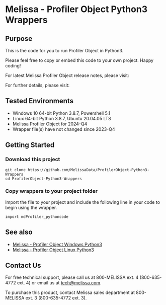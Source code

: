 # Melissa - Profiler Object Python3 Wrappers

## Purpose

This is the code for you to run Profiler Object in Python3.
    
Please feel free to copy or embed this code to your own project. Happy coding!

For latest Melissa Profiler Object release notes, please visit: 

For further details, please visit: 

## Tested Environments

- Windows 10 64-bit Python 3.8.7, Powershell 5.1
- Linux 64-bit Python 3.8.7, Ubuntu 20.04.05 LTS
- Melissa Profiler Object for 2024-Q4
- Wrapper file(s) have not changed since 2023-Q4

## Getting Started

### Download this project
```
git clone https://github.com/MelissaData/ProfilerObject-Python3-Wrappers
cd ProfilerObject-Python3-Wrappers
```

### Copy wrappers to your project folder

Import the file to your project and include the following line in your code to begin using the wrapper.

```
import mdProfiler_pythoncode
```

## See also

- [Melissa - Profiler Object Windows Python3](https://github.com/MelissaData/ProfilerObject-Python3)
- [Melissa - Profiler Object Linux Python3](https://github.com/MelissaData/ProfilerObject-Python3)
    
## Contact Us

For free technical support, please call us at 800-MELISSA ext. 4
(800-635-4772 ext. 4) or email us at tech@melissa.com.

To purchase this product, contact Melissa sales department at
800-MELISSA ext. 3 (800-635-4772 ext. 3).
